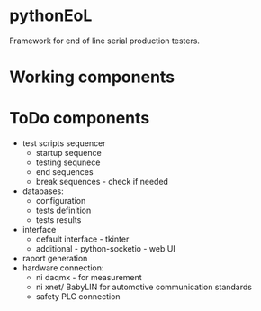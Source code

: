# pythonEoL
Framework for end of line serial production testers.

# Working components

# ToDo components
  - test scripts sequencer
    - startup sequence
    - testing sequnece
    - end sequences
    - break sequences - check if needed
  - databases:
    - configuration
    - tests definition
    - tests results
  - interface
    - default interface - tkinter
    - additional - python-socketio - web UI
  - raport generation
  - hardware connection:
    - ni daqmx - for measurement
    - ni xnet/ BabyLIN for automotive communication standards
    - safety PLC connection 
